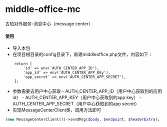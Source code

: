 # middle-office-mc
古珀对外服务-消息中心（message center）


#### 使用
-	导入本包
-	在项目根目录的config目录下，新建middleoffice.php文件，内容如下：
```
	return [
		'id' => env('AUTH_CENTER_APP_ID'),
		'app_id' => env('AUTH_CENTER_APP_KEy'),
		'app_secret' => env('AUTH_CENTER_APP_SECRET'),
	];
```
-	参数需要去用户中心获取
		-	AUTH_CENTER_APP_ID（用户中心获取到的应用id）
		-	AUTH_CENTER_APP_KEY（用户中心获取到的app key）
		-	AUTH_CENTER_APP_SECRET（用户中心获取到的app secret）
-	实现MessageCenterClient类，调用方法即可
```php
(new MessageCenterClient())->sendMsg($body, $endpoint, $headerExtra);
```